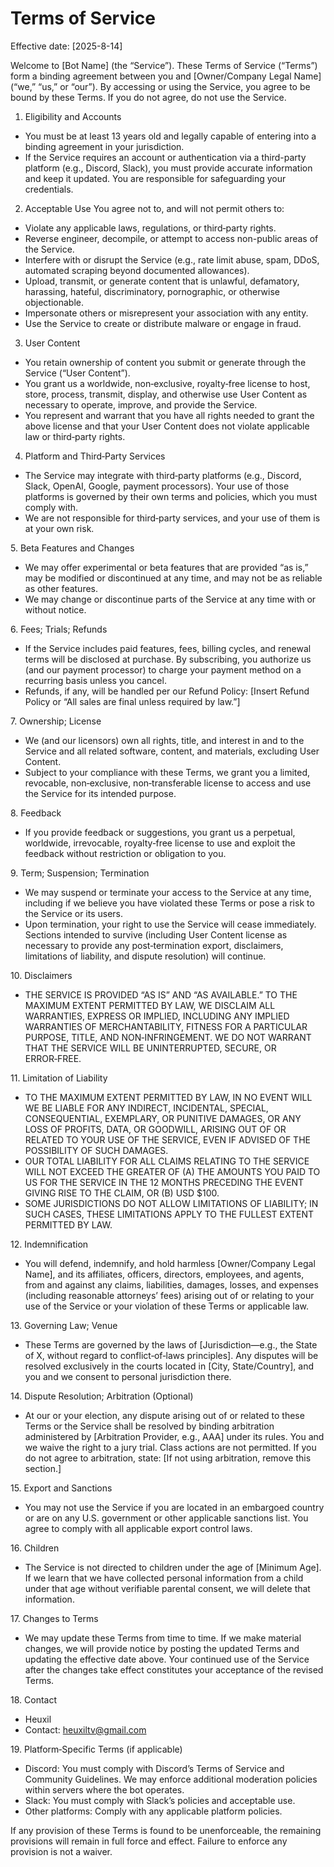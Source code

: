 # Terms of Service

Effective date: \[2025-8-14]

Welcome to \[Bot Name] (the “Service”). These Terms of Service (“Terms”) form a binding agreement between you and \[Owner/Company Legal Name] (“we,” “us,” or “our”). By accessing or using the Service, you agree to be bound by these Terms. If you do not agree, do not use the Service.

1. Eligibility and Accounts

* You must be at least 13 years old and legally capable of entering into a binding agreement in your jurisdiction.
* If the Service requires an account or authentication via a third-party platform (e.g., Discord, Slack), you must provide accurate information and keep it updated. You are responsible for safeguarding your credentials.

2. Acceptable Use
   You agree not to, and will not permit others to:

* Violate any applicable laws, regulations, or third‑party rights.
* Reverse engineer, decompile, or attempt to access non-public areas of the Service.
* Interfere with or disrupt the Service (e.g., rate limit abuse, spam, DDoS, automated scraping beyond documented allowances).
* Upload, transmit, or generate content that is unlawful, defamatory, harassing, hateful, discriminatory, pornographic, or otherwise objectionable.
* Impersonate others or misrepresent your association with any entity.
* Use the Service to create or distribute malware or engage in fraud.

3. User Content

* You retain ownership of content you submit or generate through the Service (“User Content”).
* You grant us a worldwide, non‑exclusive, royalty‑free license to host, store, process, transmit, display, and otherwise use User Content as necessary to operate, improve, and provide the Service.
* You represent and warrant that you have all rights needed to grant the above license and that your User Content does not violate applicable law or third‑party rights.

4. Platform and Third‑Party Services

* The Service may integrate with third‑party platforms (e.g., Discord, Slack, OpenAI, Google, payment processors). Your use of those platforms is governed by their own terms and policies, which you must comply with.
* We are not responsible for third‑party services, and your use of them is at your own risk.

5\. Beta Features and Changes

* We may offer experimental or beta features that are provided “as is,” may be modified or discontinued at any time, and may not be as reliable as other features.
* We may change or discontinue parts of the Service at any time with or without notice.

6\. Fees; Trials; Refunds

* If the Service includes paid features, fees, billing cycles, and renewal terms will be disclosed at purchase. By subscribing, you authorize us (and our payment processor) to charge your payment method on a recurring basis unless you cancel.
* Refunds, if any, will be handled per our Refund Policy: \[Insert Refund Policy or “All sales are final unless required by law.”]

7\. Ownership; License

* We (and our licensors) own all rights, title, and interest in and to the Service and all related software, content, and materials, excluding User Content.
* Subject to your compliance with these Terms, we grant you a limited, revocable, non‑exclusive, non‑transferable license to access and use the Service for its intended purpose.

8\. Feedback

* If you provide feedback or suggestions, you grant us a perpetual, worldwide, irrevocable, royalty‑free license to use and exploit the feedback without restriction or obligation to you.

9\. Term; Suspension; Termination

* We may suspend or terminate your access to the Service at any time, including if we believe you have violated these Terms or pose a risk to the Service or its users.
* Upon termination, your right to use the Service will cease immediately. Sections intended to survive (including User Content license as necessary to provide any post‑termination export, disclaimers, limitations of liability, and dispute resolution) will continue.

10\. Disclaimers

* THE SERVICE IS PROVIDED “AS IS” AND “AS AVAILABLE.” TO THE MAXIMUM EXTENT PERMITTED BY LAW, WE DISCLAIM ALL WARRANTIES, EXPRESS OR IMPLIED, INCLUDING ANY IMPLIED WARRANTIES OF MERCHANTABILITY, FITNESS FOR A PARTICULAR PURPOSE, TITLE, AND NON‑INFRINGEMENT. WE DO NOT WARRANT THAT THE SERVICE WILL BE UNINTERRUPTED, SECURE, OR ERROR‑FREE.

11\. Limitation of Liability

* TO THE MAXIMUM EXTENT PERMITTED BY LAW, IN NO EVENT WILL WE BE LIABLE FOR ANY INDIRECT, INCIDENTAL, SPECIAL, CONSEQUENTIAL, EXEMPLARY, OR PUNITIVE DAMAGES, OR ANY LOSS OF PROFITS, DATA, OR GOODWILL, ARISING OUT OF OR RELATED TO YOUR USE OF THE SERVICE, EVEN IF ADVISED OF THE POSSIBILITY OF SUCH DAMAGES.
* OUR TOTAL LIABILITY FOR ALL CLAIMS RELATING TO THE SERVICE WILL NOT EXCEED THE GREATER OF (A) THE AMOUNTS YOU PAID TO US FOR THE SERVICE IN THE 12 MONTHS PRECEDING THE EVENT GIVING RISE TO THE CLAIM, OR (B) USD $100.
* SOME JURISDICTIONS DO NOT ALLOW LIMITATIONS OF LIABILITY; IN SUCH CASES, THESE LIMITATIONS APPLY TO THE FULLEST EXTENT PERMITTED BY LAW.

12\. Indemnification

* You will defend, indemnify, and hold harmless \[Owner/Company Legal Name], and its affiliates, officers, directors, employees, and agents, from and against any claims, liabilities, damages, losses, and expenses (including reasonable attorneys’ fees) arising out of or relating to your use of the Service or your violation of these Terms or applicable law.

13\. Governing Law; Venue

* These Terms are governed by the laws of \[Jurisdiction—e.g., the State of X, without regard to conflict‑of‑laws principles]. Any disputes will be resolved exclusively in the courts located in \[City, State/Country], and you and we consent to personal jurisdiction there.

14\. Dispute Resolution; Arbitration (Optional)

* At our or your election, any dispute arising out of or related to these Terms or the Service shall be resolved by binding arbitration administered by \[Arbitration Provider, e.g., AAA] under its rules. You and we waive the right to a jury trial. Class actions are not permitted. If you do not agree to arbitration, state: \[If not using arbitration, remove this section.]

15\. Export and Sanctions

* You may not use the Service if you are located in an embargoed country or are on any U.S. government or other applicable sanctions list. You agree to comply with all applicable export control laws.

16\. Children

* The Service is not directed to children under the age of \[Minimum Age]. If we learn that we have collected personal information from a child under that age without verifiable parental consent, we will delete that information.

17\. Changes to Terms

* We may update these Terms from time to time. If we make material changes, we will provide notice by posting the updated Terms and updating the effective date above. Your continued use of the Service after the changes take effect constitutes your acceptance of the revised Terms.

18\. Contact

* Heuxil
* Contact: heuxiltv@gmail.com

19\. Platform‑Specific Terms (if applicable)

* Discord: You must comply with Discord’s Terms of Service and Community Guidelines. We may enforce additional moderation policies within servers where the bot operates.
* Slack: You must comply with Slack’s policies and acceptable use.
* Other platforms: Comply with any applicable platform policies.

If any provision of these Terms is found to be unenforceable, the remaining provisions will remain in full force and effect. Failure to enforce any provision is not a waiver.

